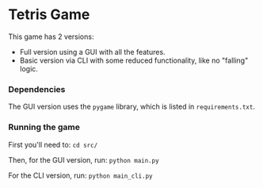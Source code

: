 # Tetris Game

This game has 2 versions:
 - Full version using a GUI with all the features.
 - Basic version via CLI with some reduced functionality, like no "falling" logic.

### Dependencies
The GUI version uses the `pygame` library, which is listed in `requirements.txt`.

### Running the game
First you'll need to: `cd src/`

Then, for the GUI version, run:
`python main.py`

For the CLI version, run:
`python main_cli.py`

